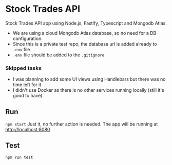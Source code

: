 # Stock Trades API

Stock Trades API app using Node.js, Fastify, Typescript and Mongodb Atlas.

- We are using a cloud Mongodb Atlas database, so no need for a DB configuration.
- Since this is a private test repo, the database url is added already to `.env` file
- `.env` file should be added to the `.gitignore` 

### Skipped tasks
- I was planning to add some UI views using Handlebars but there was no time left for it
- I didn't use Docker as there is no other services running locally (still it's good to have)

## Run 
`npm start`
Just it, no further action is needed.
The app will be running at [http://localhost:8080](http://localhost:8080)

## Test 

`npm run test`
